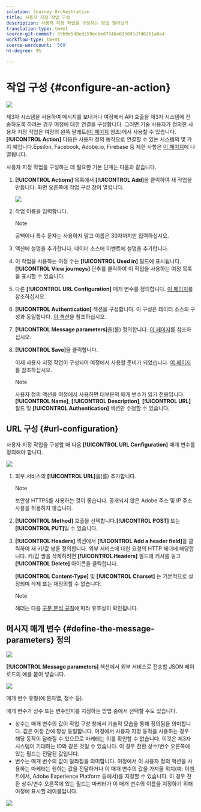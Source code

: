 ```yaml
---
solution: Journey Orchestration
title: 사용자 지정 작업 구성
description: 사용자 지정 작업을 구성하는 방법 알아보기
translation-type: tm+mt
source-git-commit: 55b9e5d8ed259ec6ed7746e835691d7d6261a8a4
workflow-type: tm+mt
source-wordcount: '569'
ht-degree: 9%

---
```


# 작업 구성 {#configure-an-action}

![](../assets/do-not-localize/badge.png)

제3자 시스템을 사용하여 메시지를 보내거나 여정에서 API 호출을 제3자 시스템에 전송하도록 하려는 경우 여정에 대한 연결을 구성합니다. 그러면 기술 사용자가 정의한 사용자 지정 작업은 여정의 왼쪽 팔레트([이 페이지](../building-journeys/about-journey-activities.md#action-activities) 참조)에서 사용할 수 있습니다. **[!UICONTROL Action]** 다음은 사용자 정의 동작으로 연결할 수 있는 시스템의 몇 가지 예입니다.Epsilon, Facebook, Adobe.io, Firebase 등
제한 사항은 [이 페이지](../building-journeys/limitations.md)에 나열됩니다.

사용자 지정 작업을 구성하는 데 필요한 기본 단계는 다음과 같습니다.

1. **[!UICONTROL Actions]** 목록에서 **[!UICONTROL Add]**&#x200B;을 클릭하여 새 작업을 만듭니다. 화면 오른쪽에 작업 구성 창이 열립니다.

   ![](../assets/custom2.png)

1. 작업 이름을 입력합니다.

   >[!NOTE]
   >
   >공백이나 특수 문자는 사용하지 말고 이름은 30자까지만 입력하십시오.

1. 액션에 설명을 추가합니다. 데이터 소스에 이벤트에 설명을 추가합니다.
1. 이 작업을 사용하는 여정 수는 **[!UICONTROL Used in]** 필드에 표시됩니다. **[!UICONTROL View journeys]** 단추를 클릭하여 이 작업을 사용하는 여정 목록을 표시할 수 있습니다.
1. 다른 **[!UICONTROL URL Configuration]** 매개 변수를 정의합니다. [이 페이지](../action/about-custom-action-configuration.md#url-configuration)를 참조하십시오.
1. **[!UICONTROL Authentication]** 섹션을 구성합니다. 이 구성은 데이터 소스의 구성과 동일합니다.  [이 섹션](../datasource/external-data-sources.md#section_wjp_nl5_nhb)을 참조하십시오.
1. **[!UICONTROL Message parameters]**&#x200B;을(를) 정의합니다. [이 페이지](../action/about-custom-action-configuration.md#define-the-message-parameters)를 참조하십시오.
1. **[!UICONTROL Save]**&#x200B;을 클릭합니다.

   이제 사용자 지정 작업이 구성되어 여정에서 사용할 준비가 되었습니다. [이 페이지](../building-journeys/about-journey-activities.md#action-activities)를 참조하십시오.

   >[!NOTE]
   >
   >사용자 정의 액션을 여정에서 사용하면 대부분의 매개 변수가 읽기 전용입니다. **[!UICONTROL Name]**, **[!UICONTROL Description]**, **[!UICONTROL URL]** 필드 및 **[!UICONTROL Authentication]** 섹션만 수정할 수 있습니다.

## URL 구성 {#url-configuration}

사용자 지정 작업을 구성할 때 다음 **[!UICONTROL URL Configuration]** 매개 변수를 정의해야 합니다.

![](../assets/journeyurlconfiguration.png)

1. 외부 서비스의 **[!UICONTROL URL]**&#x200B;을(를) 추가합니다.

   >[!NOTE]
   >
   >보안상 HTTPS를 사용하는 것이 좋습니다. 공개되지 않은 Adobe 주소 및 IP 주소 사용을 허용하지 않습니다.

1. **[!UICONTROL Method]** 호출을 선택합니다.**[!UICONTROL POST]** 또는 **[!UICONTROL PUT]**&#x200B;일 수 있습니다.
1. **[!UICONTROL Headers]** 섹션에서 **[!UICONTROL Add a header field]**&#x200B;을 클릭하여 새 키/값 쌍을 정의합니다. 외부 서비스에 대한 요청의 HTTP 헤더에 해당합니다. 키/값 쌍을 삭제하려면 **[!UICONTROL Headers]** 필드에 커서를 놓고 **[!UICONTROL Delete]** 아이콘을 클릭합니다.

   **[!UICONTROL Content-Type]** 및 **[!UICONTROL Charset]** 는 기본적으로 설정되며 삭제 또는 재정의할 수 없습니다.

   >[!NOTE]
   >
   >헤더는 다음 [구문 분석 규칙](https://tools.ietf.org/html/rfc7230#section-3.2.4)에 따라 유효성이 확인됩니다.

## 메시지 매개 변수 {#define-the-message-parameters} 정의

![](../assets/messageparameterssection.png)

**[!UICONTROL Message parameters]** 섹션에서 외부 서비스로 전송할 JSON 페이로드의 예를 붙여 넣습니다.

![](../assets/customactionpayloadmessage.png)

매개 변수 유형(예:문자열, 정수 등).

매개 변수가 상수 또는 변수인지를 지정하는 방법 중에서 선택할 수도 있습니다.

* 상수는 매개 변수의 값이 작업 구성 창에서 기술적 모습을 통해 정의됨을 의미합니다. 값은 여정 간에 항상 동일합니다. 여정에서 사용자 지정 동작을 사용하는 경우 해당 동작이 달라질 수 있으므로 마케터는 이를 확인할 수 없습니다. 이것은 제3자 시스템이 기대하는 ID와 같은 것일 수 있습니다. 이 경우 전환 상수/변수 오른쪽에 있는 필드는 전달된 값입니다.
* 변수는 매개 변수의 값이 달라짐을 의미합니다. 여정에서 이 사용자 정의 액션을 사용하는 마케터는 원하는 값을 전달하거나 이 매개 변수의 값을 가져올 위치(예: 이벤트에서, Adobe Experience Platform 등에서)를 지정할 수 있습니다. 이 경우 전환 상수/변수 오른쪽에 있는 필드는 마케터가 이 매개 변수의 이름을 지정하기 위해 여정에 표시할 레이블입니다.

![](../assets/customactionpayloadmessage2.png)
